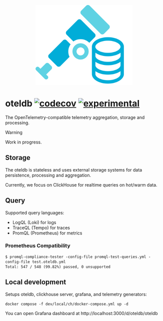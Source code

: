 <p align="center">
<img height="256" src="logo.svg" alt="oteldb svg logo">
</p>

# oteldb [![codecov](https://img.shields.io/codecov/c/github/go-faster/oteldb?label=cover)](https://codecov.io/gh/go-faster/oteldb) [![experimental](https://img.shields.io/badge/-experimental-blueviolet)](https://go-faster.org/docs/projects/status#experimental)

The OpenTelemetry-compatible telemetry aggregation, storage and processing.

> [!WARNING]  
> Work in progress.

## Storage

The oteldb is stateless and uses external storage systems for data persistence, processing and aggregation.

Currently, we focus on ClickHouse for realtime queries on hot/warm data.

## Query

Supported query languages:
- LogQL (Loki) for logs
- TraceQL (Tempo) for traces
- PromQL (Prometheus) for metrics

### Prometheus Compatibility

```console
$ promql-compliance-tester -config-file promql-test-queries.yml -config-file test.oteldb.yml
Total: 547 / 548 (99.82%) passed, 0 unsupported
```

## Local development

Setups oteldb, clickhouse server, grafana, and telemetry generators:

```shell
docker compose -f dev/local/ch/docker-compose.yml up -d
```

You can open Grafana dashboard at http://localhost:3000/d/oteldb/oteldb

